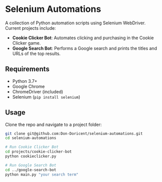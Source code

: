 # Selenium Automations

A collection of Python automation scripts using Selenium WebDriver. Current projects include:

- **Cookie Clicker Bot**: Automates clicking and purchasing in the Cookie Clicker game.
- **Google Search Bot**: Performs a Google search and prints the titles and URLs of the top results.

## Requirements
- Python 3.7+
- Google Chrome
- ChromeDriver (included)
- Selenium (`pip install selenium`)

## Usage
Clone the repo and navigate to a project folder:

```bash
git clone git@github.com:Don-Doricent/selenium-automations.git
cd selenium-automations

# Run Cookie Clicker Bot
cd projects/cookie-clicker-bot
python cookieclicker.py

# Run Google Search Bot
cd ../google-search-bot
python main.py "your search term"

